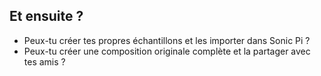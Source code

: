 ## Et ensuite ?

- Peux-tu créer tes propres échantillons et les importer dans Sonic Pi ?
- Peux-tu créer une composition originale complète et la partager avec tes amis ?